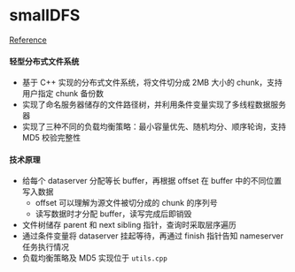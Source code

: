 # smallDFS

[Reference](https://github.com/fangpin/miniDFS/)

#### 轻型分布式文件系统

* 基于 C++ 实现的分布式文件系统，将文件切分成 2MB 大小的 chunk，支持用户指定 chunk 备份数
* 实现了命名服务器储存的文件路径树，并利用条件变量实现了多线程数据服务器
* 实现了三种不同的负载均衡策略：最小容量优先、随机均分、顺序轮询，支持 MD5 校验完整性

#### 技术原理

* 给每个 dataserver 分配等长 buffer，再根据 offset 在 buffer 中的不同位置写入数据
  * offset 可以理解为源文件被切分成的 chunk 的序列号
  * 读写数据时才分配 buffer，读写完成后即销毁
* 文件树储存 parent 和 next sibling 指针，查询时采取层序遍历
* 通过条件变量将 dataserver 挂起等待，再通过 finish 指针告知 nameserver 任务执行情况
* 负载均衡策略及 MD5 实现位于 `utils.cpp`